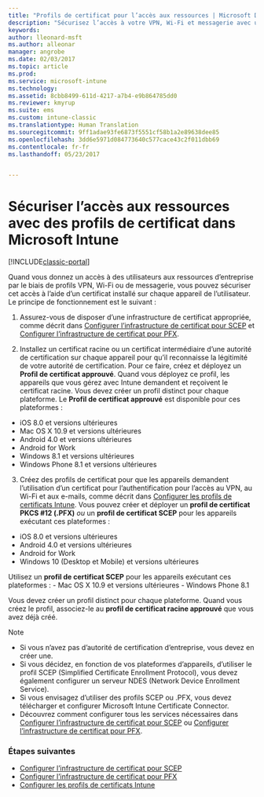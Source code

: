 ```yaml
---
title: "Profils de certificat pour l’accès aux ressources | Microsoft Docs"
description: "Sécurisez l’accès à votre VPN, Wi-Fi et messagerie avec un certificat installé sur chaque appareil de l’utilisateur."
keywords: 
author: lleonard-msft
ms.author: alleonar
manager: angrobe
ms.date: 02/03/2017
ms.topic: article
ms.prod: 
ms.service: microsoft-intune
ms.technology: 
ms.assetid: 8cbb8499-611d-4217-a7b4-e9b864785dd0
ms.reviewer: kmyrup
ms.suite: ems
ms.custom: intune-classic
ms.translationtype: Human Translation
ms.sourcegitcommit: 9ff1adae93fe6873f5551cf58b1a2e89638dee85
ms.openlocfilehash: 3dd6e5971d084773640c577cace43c2f011dbb69
ms.contentlocale: fr-fr
ms.lasthandoff: 05/23/2017


---
```


# <a name="secure-resource-access-with-certificate-profiles-in-microsoft-intune"></a>Sécuriser l’accès aux ressources avec des profils de certificat dans Microsoft Intune

[!INCLUDE[classic-portal](../includes/classic-portal.md)]

Quand vous donnez un accès à des utilisateurs aux ressources d’entreprise par le biais de profils VPN, Wi-Fi ou de messagerie, vous pouvez sécuriser cet accès à l’aide d’un certificat installé sur chaque appareil de l’utilisateur. Le principe de fonctionnement est le suivant :

1. Assurez-vous de disposer d’une infrastructure de certificat appropriée, comme décrit dans [Configurer l’infrastructure de certificat pour SCEP](configure-certificate-infrastructure-for-scep.md) et [Configurer l’infrastructure de certificat pour PFX](configure-certificate-infrastructure-for-pfx.md).

2. Installez un certificat racine ou un certificat intermédiaire d’une autorité de certification sur chaque appareil pour qu’il reconnaisse la légitimité de votre autorité de certification. Pour ce faire, créez et déployez un **Profil de certificat approuvé**. Quand vous déployez ce profil, les appareils que vous gérez avec Intune demandent et reçoivent le certificat racine. Vous devez créer un profil distinct pour chaque plateforme. Le **Profil de certificat approuvé** est disponible pour ces plateformes :
 -  iOS 8.0 et versions ultérieures
 -  Mac OS X 10.9 et versions ultérieures
 -  Android 4.0 et versions ultérieures
 -  Android for Work
 -  Windows 8.1 et versions ultérieures
 -  Windows Phone 8.1 et versions ultérieures

3. Créez des profils de certificat pour que les appareils demandent l’utilisation d’un certificat pour l’authentification pour l’accès au VPN, au Wi-Fi et aux e-mails, comme décrit dans [Configurer les profils de certificats Intune](configure-intune-certificate-profiles.md). Vous pouvez créer et déployer un **profil de certificat PKCS #12 (.PFX)** *ou* un **profil de certificat SCEP** pour les appareils exécutant ces plateformes :

  -  iOS 8.0 et versions ultérieures
  -  Android 4.0 et versions ultérieures
  -  Android for Work
  -  Windows 10 (Desktop et Mobile) et versions ultérieures

  Utilisez un **profil de certificat SCEP** pour les appareils exécutant ces plateformes :
    -   Mac OS X 10.9 et versions ultérieures
    -   Windows Phone 8.1

Vous devez créer un profil distinct pour chaque plateforme. Quand vous créez le profil, associez-le au **profil de certificat racine approuvé** que vous avez déjà créé.

> [!NOTE]           
> - Si vous n’avez pas d’autorité de certification d’entreprise, vous devez en créer une.
>- Si vous décidez, en fonction de vos plateformes d’appareils, d’utiliser le profil SCEP (Simplified Certificate Enrollment Protocol), vous devez également configurer un serveur NDES (Network Device Enrollment Service).
>-  Si vous envisagez d’utiliser des profils SCEP ou .PFX, vous devez télécharger et configurer Microsoft Intune Certificate Connector.
>-  Découvrez comment configurer tous les services nécessaires dans [Configurer l’infrastructure de certificat pour SCEP](configure-certificate-infrastructure-for-scep.md) ou [Configurer l’infrastructure de certificat pour PFX](configure-certificate-infrastructure-for-pfx.md).

### <a name="next-steps"></a>Étapes suivantes
- [Configurer l’infrastructure de certificat pour SCEP](configure-certificate-infrastructure-for-scep.md)
- [Configurer l’infrastructure de certificat pour PFX](configure-certificate-infrastructure-for-pfx.md)
- [Configurer les profils de certificats Intune](configure-intune-certificate-profiles.md)

